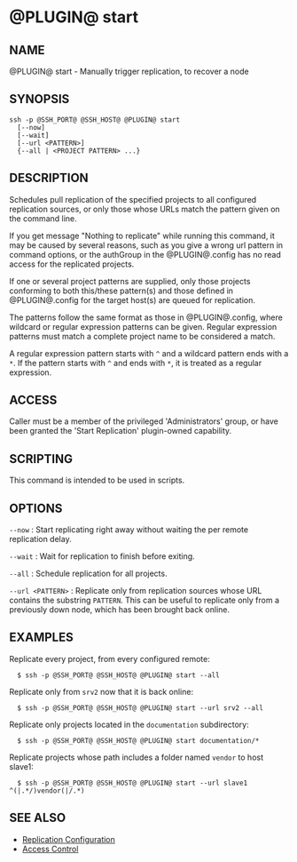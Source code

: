 @PLUGIN@ start
==============

NAME
----
@PLUGIN@ start - Manually trigger replication, to recover a node

SYNOPSIS
--------
```
ssh -p @SSH_PORT@ @SSH_HOST@ @PLUGIN@ start
  [--now]
  [--wait]
  [--url <PATTERN>]
  {--all | <PROJECT PATTERN> ...}
```

DESCRIPTION
-----------
Schedules pull replication of the specified projects to all configured
replication sources, or only those whose URLs match the pattern
given on the command line.

If you get message "Nothing to replicate" while running this command,
it may be caused by several reasons, such as you give a wrong url
pattern in command options, or the authGroup in the @PLUGIN@.config
has no read access for the replicated projects.

If one or several project patterns are supplied, only those projects
conforming to both this/these pattern(s) and those defined in
@PLUGIN@.config for the target host(s) are queued for replication.

The patterns follow the same format as those in @PLUGIN@.config,
where wildcard or regular expression patterns can be given.
Regular expression patterns must match a complete project name to be
considered a match.

A regular expression pattern starts with `^` and a wildcard pattern ends
with a `*`. If the pattern starts with `^` and ends with `*`, it is
treated as a regular expression.

ACCESS
------
Caller must be a member of the privileged 'Administrators' group,
or have been granted the 'Start Replication' plugin-owned capability.

SCRIPTING
---------
This command is intended to be used in scripts.

OPTIONS
-------

`--now`
:   Start replicating right away without waiting the per remote
	replication delay.

`--wait`
:	Wait for replication to finish before exiting.

`--all`
:	Schedule replication for all projects.

`--url <PATTERN>`
:	Replicate only from replication sources whose URL contains
	the substring `PATTERN`.  This can be useful to replicate
	only from a previously down node, which has been brought back
	online.

EXAMPLES
--------
Replicate every project, from every configured remote:

```
  $ ssh -p @SSH_PORT@ @SSH_HOST@ @PLUGIN@ start --all
```

Replicate only from `srv2` now that it is back online:

```
  $ ssh -p @SSH_PORT@ @SSH_HOST@ @PLUGIN@ start --url srv2 --all
```

Replicate only projects located in the `documentation` subdirectory:

```
  $ ssh -p @SSH_PORT@ @SSH_HOST@ @PLUGIN@ start documentation/*
```

Replicate projects whose path includes a folder named `vendor` to host slave1:

```
  $ ssh -p @SSH_PORT@ @SSH_HOST@ @PLUGIN@ start --url slave1 ^(|.*/)vendor(|/.*)
```

SEE ALSO
--------

* [Replication Configuration](config.md)
* [Access Control](../../../Documentation/access-control.html)

